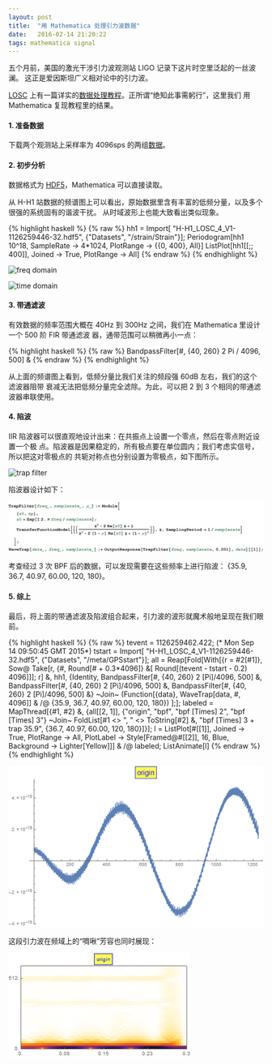 ```yaml
---
layout: post
title:  "用 Mathematica 处理引力波数据"
date:   2016-02-14 21:20:22
tags: mathematica signal
---
```


五个月前，美国的激光干涉引力波观测站 LIGO 记录下这片时空里泛起的一丝波澜。
这正是爱因斯坦广义相对论中的引力波。

[LOSC](https://losc.ligo.org) 上有一篇详实的[数据处理教程][losc]。正所谓“绝知此事需躬行”，这里我们
用 Mathematica 复现教程里的结果。

#### 1. 准备数据

下载两个观测站上采样率为 4096sps 的两组[数据][losc]。

#### 2. 初步分析

数据格式为 [HDF5](http://www.hdfgroup.org/HDF5/)，Mathematica 可以直接读取。

从 H-H1 站数据的频谱图上可以看出，原始数据里含有丰富的低频分量，以及多个很强的系统固有的谐波干扰。
从时域波形上也能大致看出类似现象。

{% highlight haskell %}
{% raw %}
hh1 = Import[
   "H-H1_LOSC_4_V1-1126259446-32.hdf5", {"Datasets", "/strain/Strain"}];
Periodogram[hh1 10^18, SampleRate -> 4*1024, PlotRange -> {{0, 400}, All}]
ListPlot[hh1[[;; 400]], Joined -> True, PlotRange -> All]
{% endraw %}
{% endhighlight %}

![freq domain](/img/freqdomain.png)

![time domain](/img/timedomain.png)

#### 3. 带通滤波

有效数据的频率范围大概在 40Hz 到 300Hz 之间，我们在 Mathematica 里设计一个 500 阶 FIR 带通滤波
器，通带范围可以稍微再小一点：

{% highlight haskell %}
{% raw %}
BandpassFilter[#, {40, 260} 2 Pi / 4096, 500] &
{% endraw %}
{% endhighlight %}

从上面的频谱图上看到，低频分量比我们关注的频段强 60dB 左右，我们的这个滤波器阻带
衰减无法把低频分量完全滤除。为此，可以把 2 到 3 个相同的带通滤波器串联使用。

#### 4. 陷波

IIR 陷波器可以很直观地设计出来：在共振点上设置一个零点，然后在零点附近设置一个极
点。陷波器是因果稳定的，所有极点要在单位圆内；我们考虑实信号，所以把这对零极点的
共轭对称点也分别设置为零极点，如下图所示。

![trap filter](/img/trapfilter.png)

陷波器设计如下：

![code](/img/trapfilter_code.jpg)

考查经过 3 次 BPF 后的数据，可以发现需要在这些频率上进行陷波：
 {35.9, 36.7, 40.97, 60.00, 120, 180}。

#### 5. 综上

最后，将上面的带通滤波及陷波组合起来，引力波的波形就魔术般地呈现在我们眼前。

{% highlight haskell %}
{% raw %}
tevent = 1126259462.422; (* Mon Sep 14 09:50:45 GMT 2015*)
tstart = Import[
   "H-H1_LOSC_4_V1-1126259446-32.hdf5", {"Datasets", "/meta/GPSstart"}];
all = Reap[Fold[With[{r = #2[#1]},
       Sow@
        Take[r, {#, Round[# + 0.3*4096]} &[
          Round[(tevent - tstart - 0.2) 4096]]]; r] &, hh1,
     {Identity,
       BandpassFilter[#, {40, 260} 2 \[Pi]/4096, 500] &,
       BandpassFilter[#, {40, 260} 2 \[Pi]/4096, 500] &,
       BandpassFilter[#, {40, 260} 2 \[Pi]/4096, 500] &}
      ~Join~
      (Function[{data}, WaveTrap[data, #, 4096]] & /@ {35.9, 36.7, 40.97, 60.00, 120, 180})
     ];];
labeled = MapThread[{#1, #2} &,
   {all[[2, 1]], {"origin", "bpf", "bpf \[Times] 2", "bpf \[Times] 3"}
     ~Join~
     FoldList[#1 <> ", " <> ToString[#2] &, 
      "bpf \[Times] 3 + trap 35.9", {36.7, 40.97, 60.00, 120, 180}]}];
l = ListPlot[#[[1]], Joined -> True, PlotRange -> All, 
     PlotLabel -> Style[Framed@#[[2]], 16, Blue, Background -> Lighter[Yellow]]] & /@ labeled;
ListAnimate[l]
{% endraw %}
{% endhighlight %}

![demo](/img/ligo_demo.gif)

这段引力波在频域上的“啁啾”芳容也同时展现：

![demo](/img/ligo_demo_chirp.gif)

[losc]: https://losc.ligo.org/s/events/GW150914/GW150914_tutorial.html


